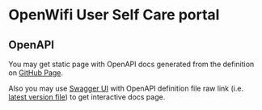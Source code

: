 # OpenWifi User Self Care portal

## OpenAPI
You may get static page with OpenAPI docs generated from the definition on [GitHub Page](https://telecominfraproject.github.io/wlan-cloud-userportal/).

Also you may use [Swagger UI](https://petstore.swagger.io/#/) with OpenAPI definition file raw link (i.e. [latest version file](https://raw.githubusercontent.com/Telecominfraproject/wlan-cloud-userportal/main/openapi/userportal.yaml)) to get interactive docs page.
